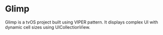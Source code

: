 # Glimp
Glimp is a tvOS project built using VIPER pattern. It displays complex UI with dynamic cell sizes using UICollectionView.
